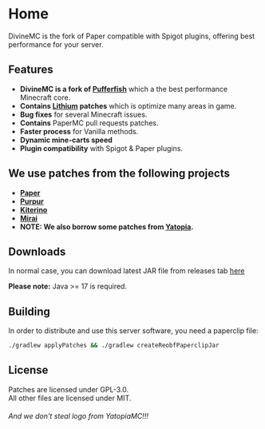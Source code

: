 # Home

DivineMC is the fork of Paper compatible with Spigot plugins, offering best performance for your server.

## Features

- **DivineMC is a fork of [Pufferfish](https://github.com/pufferfish-gg/Pufferfish)** which a the best performance Minecraft core.
- **Contains [Lithium](https://github.com/CaffeineMC/lithium-fabric) patches** which is optimize many areas in game.
- **Bug fixes** for several Minecraft issues.
- **Contains** PaperMC pull requests patches.
- **Faster process** for Vanilla methods.
- **Dynamic mine-carts speed**
- **Plugin compatibility** with Spigot & Paper plugins.

## We use patches from the following projects

- **[Paper](https://github.com/PaperMC/Paper)**
- **[Purpur](https://github.com/PurpurMC/Purpur)**
- **[Kiterino](https://github.com/SoSeDiKs-Universe/Kiterino)**
- **[Mirai](https://github.com/etil2jz/Mirai)**
- **NOTE: We also borrow some patches from [Yatopia](https://github.com/YatopiaMC/Yatopia).**

## Downloads

In normal case, you can download latest JAR file from releases tab [here](https://github.com/DivineMC/DivineMC/releases/latest)

**Please note:** Java >= 17 is required.

## Building

In order to distribute and use this server software, you need a paperclip file:

```bash
./gradlew applyPatches && ./gradlew createReobfPaperclipJar
```

## License

Patches are licensed under GPL-3.0.  
All other files are licensed under MIT.

###### And we don't steal logo from YatopiaMC!!!
